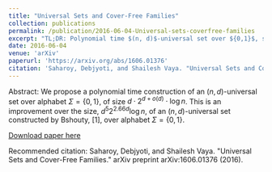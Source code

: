 ```yaml
---
title: "Universal Sets and Cover-Free Families"
collection: publications
permalink: /publication/2016-06-04-Universal-sets-coverfree-families
excerpt: "TL;DR: Polynomial time $(n, d)$-universal set over ${0,1}$, size improvement over Bshouty's."
date: 2016-06-04
venue: 'arXiv'
paperurl: 'https://arxiv.org/abs/1606.01376'
citation: 'Saharoy, Debjyoti, and Shailesh Vaya. "Universal Sets and Cover-Free Families." arXiv preprint arXiv:1606.01376 (2016).'
---
```

Abstract: We propose a polynomial time construction of an $(n, d)$-universal set over alphabet $\Sigma=\{0,1\}$, of size $d \cdot 2^{d+o(d)} \cdot \log n$. This is an improvement over the size, $d^5 2^{2.66 d} \log n$, of an $(n, d)$-universal set constructed by Bshouty, [1], over alphabet $\Sigma=\{0,1\}$.

[Download paper here](https://arxiv.org/pdf/1606.01376.pdf)

Recommended citation: Saharoy, Debjyoti, and Shailesh Vaya. "Universal Sets and Cover-Free Families." arXiv preprint arXiv:1606.01376 (2016).
